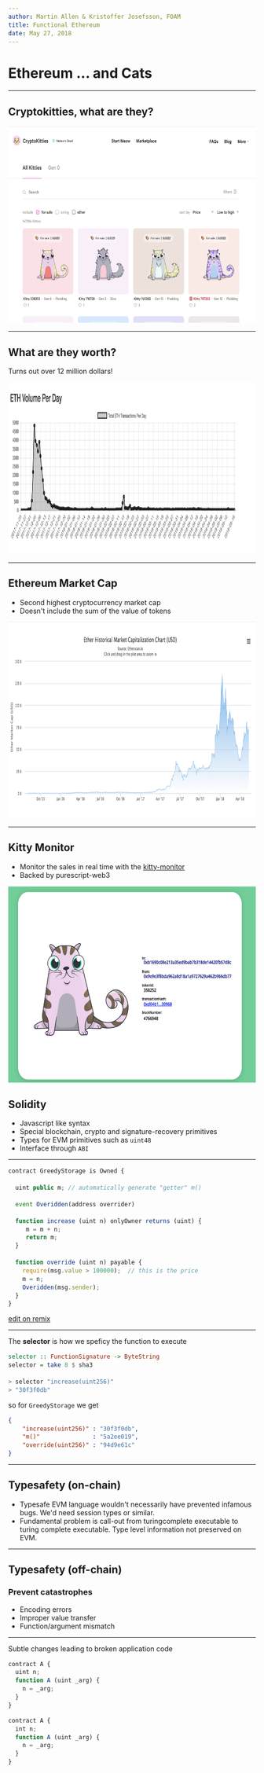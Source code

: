 ```yaml
---
author: Martin Allen & Kristoffer Josefsson, FOAM
title: Functional Ethereum
date: May 27, 2018
---
```


# Ethereum ... and Cats

---

## Cryptokitties, what are they?

<center>
<a href="https://www.cryptokitties.co/marketplace">
<img src="images/crypto-kitties-marketplace.png" height="400">
</a>
</center>

---

## What are they worth?

Turns out over 12 million dollars!

<center>
<a href="http://www.kittyexplorer.com/stats/">
<img src="images/crypto-kitties.png" height="350">
</a>
</center>


---

## Ethereum Market Cap

- Second highest cryptocurrency market cap
- Doesn't include the sum of the value of tokens

<center>
<a href="https://etherscan.io/chart/marketcap">
<img src="images/marketcap.png" height="400">
</a>
</center>


---

## Kitty Monitor

- Monitor the sales in real time with the [kitty-monitor](https://github.com/f-o-a-m/purescript-kitty-monitor)
- Backed by purescript-web3

<center>
<a href="https://f-o-a-m.github.io/purescript-kitty-monitor/">
<img src="images/kitty-monitor.png" height="400">
</a>
</center>


## Solidity

- Javascript like syntax
- Special blockchain, crypto and signature-recovery primitives
- Types for EVM primitives such as `uint48`
- Interface through `ABI`

---

```javascript
contract GreedyStorage is Owned {

  uint public m; // automatically generate "getter" m()

  event Overidden(address overrider)

  function increase (uint n) onlyOwner returns (uint) {
     m = m + n;
     return m;
  }

  function override (uint n) payable {
    require(msg.value > 100000);  // this is the price
    m = n;
    Overidden(msg.sender);
  }
}
```

[edit on remix](https://ethereum.github.io/browser-solidity/#version=soljson-v0.4.19+commit.c4cbbb05.js&optimize=undefined&gist=a90b20b6df66c98f7af2f912952d2b7d)

---

The **selector** is how we speficy the function to execute

```haskell
selector :: FunctionSignature -> ByteString
selector = take 8 $ sha3

> selector "increase(uint256)"
> "30f3f0db"
```

so for `GreedyStorage` we get

```json
{
    "increase(uint256)" : "30f3f0db",
    "m()"               : "5a2ee019",
    "override(uint256)" : "94d9e61c"
}
```

---

## Typesafety (on-chain)

- Typesafe EVM language wouldn't necessarily have prevented infamous bugs. We'd need session types or similar.
- Fundamental problem is call-out from turingcomplete executable to turing complete executable. Type level information not preserved on EVM.

---

## Typesafety (off-chain)

### Prevent catastrophes

- Encoding errors
- Improper value transfer
- Function/argument mismatch

---

Subtle changes leading to broken application code

```javascript
contract A {
  uint n;
  function A (uint _arg) {
    n = _arg;
  }
}
```

```javascript
contract A {
  int n;
  function A (uint _arg) {
    n = _arg;
  }
}
```
